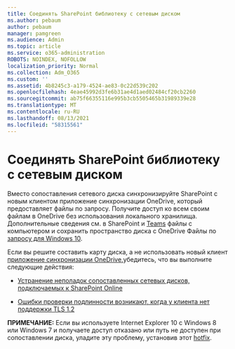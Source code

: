```yaml
---
title: Соединять SharePoint библиотеку с сетевым диском
ms.author: pebaum
author: pebaum
manager: pamgreen
ms.audience: Admin
ms.topic: article
ms.service: o365-administration
ROBOTS: NOINDEX, NOFOLLOW
localization_priority: Normal
ms.collection: Adm_O365
ms.custom: ''
ms.assetid: 4b8245c3-a179-4524-ae83-0c22d539c202
ms.openlocfilehash: 4eae45992d3fe6b31ae4d1aed02484cf20cb2260
ms.sourcegitcommit: ab75f66355116e995b3cb5505465b31989339e28
ms.translationtype: MT
ms.contentlocale: ru-RU
ms.lasthandoff: 08/13/2021
ms.locfileid: "58315561"
---
```

# <a name="map-a-sharepoint-library-to-a-network-drive"></a>Соединять SharePoint библиотеку с сетевым диском

Вместо сопоставления сетевого диска синхронизируйте SharePoint с новым клиентом приложение синхронизации OneDrive, который предоставляет файлы по запросу. Получите доступ ко всем своим файлам в OneDrive без использования локального хранилища. Дополнительные сведения см. в SharePoint и [Teams](https://support.microsoft.com/office/sync-sharepoint-and-teams-files-with-your-computer-6de9ede8-5b6e-4503-80b2-6190f3354a88) файлы с компьютером и сохранить пространство диска с OneDrive Файлы по [запросу для Windows 10](https://support.microsoft.com/office/save-disk-space-with-onedrive-files-on-demand-for-windows-10-0e6860d3-d9f3-4971-b321-7092438fb38e).

Если вы решите составить карту диска, а не использовать новый клиент [приложение синхронизации OneDrive,](https://support.microsoft.com/office/sync-sharepoint-and-teams-files-with-your-computer-6de9ede8-5b6e-4503-80b2-6190f3354a88)убедитесь, что вы выполните следующие действия:

- [Устранение неполадок сопоставленных сетевых дисков, подключаемых к SharePoint Online](https://docs.microsoft.com/sharepoint/support/administration/troubleshoot-mapped-network-drives)

- [Ошибки проверки подлинности возникают, когда у клиента нет поддержки TLS 1.2](https://docs.microsoft.com/sharepoint/troubleshoot/administration/authentication-errors-tls12-support#network-drive-mapped-to-a-sharepoint-library)  

**ПРИМЕЧАНИЕ:** Если вы используете Internet Explorer 10 с Windows 8 или Windows 7 и получаете  доступ отказано или путь не доступен при сопоставлении диска, уладите эту проблему, установив этот [hotfix](https://support.microsoft.com/topic/error-when-you-open-a-sharepoint-document-library-in-windows-explorer-or-map-a-network-drive-to-the-library-after-you-install-internet-explorer-10-96e640ba-059f-9b09-bb91-2a0319ee8b1d). 